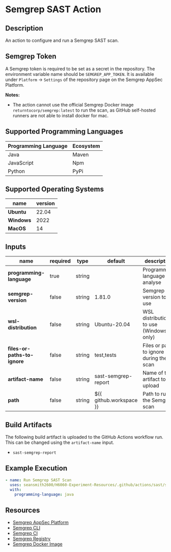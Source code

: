 # Semgrep SAST Action

## Description

An action to configure and run a Semgrep SAST scan.

## Semgrep Token

A Semgrep token is required to be set as a secret in the repository. The environment variable name should be `SEMGREP_APP_TOKEN`.
It is available under `Platform` → `Settings` of the repository page on the Semgrep AppSec Platform.

**Notes:**
- The action cannot use the official Semgrep Docker image `returntocorp/semgrep:latest` to run the scan, as GitHub self-hosted runners are not able to install docker for mac.

## Supported Programming Languages

| Programming Language | Ecosystem |
|----------------------|-----------|
| Java                 | Maven     |
| JavaScript           | Npm       |
| Python               | PyPi      |

## Supported Operating Systems

| name        | version | 
|-------------|---------|
| **Ubuntu**  | 22.04   |
| **Windows** | 2022    |
| **MacOS**   | 14      |

## Inputs

| name                         | required | type   | default                 | description                              |
|------------------------------|----------|--------|-------------------------|------------------------------------------|
| **programming-language**     | true     | string |                         | Programming language to analyse          |
| **semgrep-version**          | false    | string | 1.81.0                  | Semgrep version to use                   |
| **wsl-distribution**         | false    | string | Ubuntu-20.04            | WSL distribution to use (Windows only)   |
| **files-or-paths-to-ignore** | false    | string | test,tests              | Files or paths to ignore during the scan |
| **artifact-name**            | false    | string | sast-semgrep-report     | Name of the artifact to upload           |
| **path**                     | false    | string | ${{ github.workspace }} | Path to run the Semgrep scan             |

## Build Artifacts

The following build artifact is uploaded to the GitHub Actions workflow run. This can be changed using the `artifact-name` input.
- `sast-semgrep-report`

## Example Execution

```yaml
- name: Run Semgrep SAST Scan
  uses: seansmith2600/H6060-Experiment-Resources/.github/actions/sast/semgrep@main
  with:
    programming-language: java
```

## Resources

- [Semgrep AppSec Platform](https://app.semgrep.dev)
- [Semgrep CLI](https://semgrep.dev/docs/cli-reference)
- [Semgrep CI](https://semgrep.dev/docs/deployment/add-semgrep-to-ci)
- [Semgrep Registry](https://semgrep.dev/explore)
- [Semgrep Docker Image](https://hub.docker.com/r/returntocorp/semgrep)